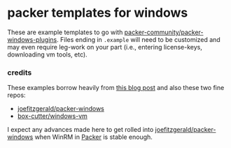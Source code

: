packer templates for windows
========================

These are example templates to go with [packer-community/packer-windows-plugins](https://github.com/packer-community/packer-windows-plugins). Files ending in `.example` will need to be customized and may even require leg-work on your part (i.e., entering license-keys, downloading vm tools, etc).

### credits

These examples borrow heavily from [this blog post](http://engineering.daptiv.com/building-a-windows-vagrant-base-box-with-packer/) and also these two fine repos:

- [joefitzgerald/packer-windows](https://github.com/joefitzgerald/packer-windows)
- [box-cutter/windows-vm](https://github.com/box-cutter/windows-vm)

I expect any advances made here to get rolled into [joefitzgerald/packer-windows](https://github.com/joefitzgerald/packer-windows) when WinRM in [Packer](http://packer.io) is stable enough.
